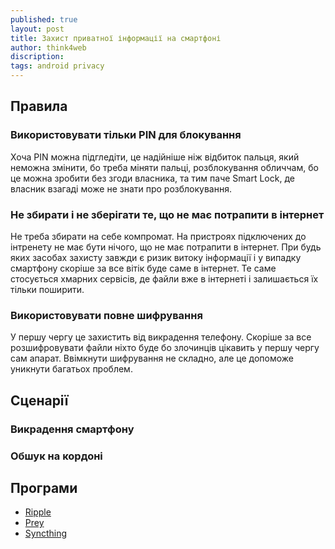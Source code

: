 ```yaml
---
published: true
layout: post
title: Захист приватної інформації на смартфоні
author: think4web
discription:
tags: android privacy
---
```


## Правила

### Використовувати тільки PIN для блокування

Хоча PIN можна підгледіти, це надійніше ніж відбиток пальця, який неможна змінити, бо треба міняти пальці, розблокування обличчам, бо це можна зробити без згоди власника, та тим паче Smart Lock, де власник взагаді може не знати про розблокування.

### Не збирати і не зберігати те, що не має потрапити в інтернет

Не треба збирати на себе компромат. На пристроях підключених до інтренету не має бути нічого, що не має потрапити в інтернет. При будь яких засобах захисту завжди є ризик витоку інформації і у випадку смартфону скоріше за все вітік буде саме в інтернет. Те саме стосується хмарних сервісів, де файли вже в інтернеті і залишається їх тільки поширити.

### Використовувати повне шифрування

У першу чергу це захистить від викрадення телефону. Скоріше за все розшифровувати файли ніхто буде бо злочинців цікавить у першу чергу сам апарат. Ввімкнути шифрування не складно, але це допоможе уникнути багатьох проблем.

## Сценарії

### Викрадення смартфону



### Обшук на кордоні

## Програми

- [Ripple](/Ripple/)
- [Prey](/Prey/)
- [Syncthing](/Syncthing/)


